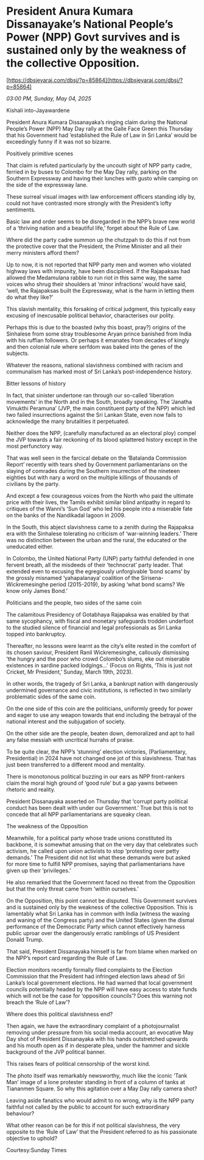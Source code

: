 # President Anura Kumara  Dissanayake’s  National People’s Power (NPP) Govt survives and is sustained only by the weakness of the collective Opposition.

[https://dbsjeyaraj.com/dbsj/?p=85864](https://dbsjeyaraj.com/dbsj/?p=85864)

*03:00 PM, Sunday, May 04, 2025*

Kishali into-Jayawardene

President Anura Kumara Dissanayaka’s ringing claim during the National People’s Power (NPP) May Day rally at the Galle Face Green this Thursday that his Government had ‘established the Rule of Law in Sri Lanka’ would be exceedingly funny if it was not so bizarre.

Positively primitive scenes

That claim is refuted particularly by the uncouth sight of NPP party cadre, ferried in by buses to Colombo for the May Day rally, parking on the Southern Expressway and having their lunches with gusto while camping on the side of the expressway lane.

These surreal visual images with law enforcement officers standing idly by, could not have contrasted more strongly with the President’s lofty sentiments.

Basic law and order seems to be disregarded in the NPP’s brave new world of a ‘thriving nation and a beautiful life,’ forget about the Rule of Law.

Where did the party cadre summon up the chutzpah to do this if not from the protective cover that the President, the Prime Minister and all their merry ministers afford them?

Up to now, it is not reported that NPP party men and women who violated highway laws with impunity, have been disciplined. If the Rajapaksas had allowed the Medamulana rabble to run riot in this same way, the same voices who shrug their shoulders at ‘minor infractions’ would have said, ‘well, the Rajapaksas built the Expressway, what is the harm in letting them do what they like?’

This slavish mentality, this forsaking of critical judgment, this typically easy excusing of inexcusable political behavior, characterises our polity.

Perhaps this is due to the boasted (why this boast, pray?) origins of the Sinhalese from some stray troublesome Aryan prince banished from India with his ruffian followers. Or perhaps it emanates from decades of kingly and then colonial rule where serfdom was baked into the genes of the subjects.

Whatever the reasons, national slavishness combined with racism and communalism has marked most of Sri Lanka’s post-independence history.

Bitter lessons of history

In fact, that sinister undertone ran through our so-called ‘liberation movements’ in the North and in the South, broadly speaking. The ‘Janatha Vimukthi Peramuna’ (JVP, the main constituent party of the NPP) which led two failed insurrections against the Sri Lankan State, even now fails to acknowledge the many brutalities it perpetuated.

Neither does the NPP, (carefully manufactured as an electoral ploy) compel the JVP towards a fair reckoning of its blood splattered history except in the most perfunctory way.

That was well seen in the farcical debate on the ‘Batalanda Commission Report’ recently with tears shed by Government parliamentarians on the slaying of comrades during the Southern insurrection of the nineteen eighties but with nary a word on the multiple killings of thousands of civilians by the party.

And except a few courageous voices from the North who paid the ultimate price with their lives, the Tamils exhibit similar blind antipathy in regard to critiques of the Wanni’s ‘Sun God’ who led his people into a miserable fate on the banks of the Nandikadal lagoon in 2009.

In the South, this abject slavishness came to a zenith during the Rajapaksa era with the Sinhalese tolerating no criticism of ‘war-winning leaders.’ There was no distinction between the urban and the rural, the educated or the uneducated either.

In Colombo, the United National Party (UNP) party faithful defended in one fervent breath, all the misdeeds of their ‘technocrat’ party leader. That extended even to excusing the egregiously unforgivable ‘bond scams’ by the grossly misnamed ‘yahapalanaya’ coalition of the Sirisena-Wickremesinghe period (2015-2019), by asking ‘what bond scams? We know only James Bond.’

Politicians and the people, two sides of the same coin

The calamitous Presidency of Gotabhaya Rajapaksa was enabled by that same sycophancy, with fiscal and monetary safeguards trodden underfoot to the studied silence of financial and legal professionals as Sri Lanka topped into bankruptcy.

Thereafter, no lessons were learnt as the city’s elite rested in the comfort of its chosen saviour, President Ranil Wickremesinghe, callously dismissing ‘the hungry and the poor who crowd Colombo’s slums, eke out miserable existences in sardine packed lodgings…’ (Focus on Rights, ‘This is just not Cricket, Mr President,’ Sunday, March 19th, 2023).

In other words, the tragedy of Sri Lanka, a bankrupt nation with dangerously undermined governance and civic institutions, is reflected in two similarly problematic sides of the same coin.

On the one side of this coin are the politicians, uniformly greedy for power and eager to use any weapon towards that end including the betrayal of the national interest and the subjugation of society.

On the other side are the people, beaten down, demoralized and apt to hail any false messiah with uncritical hurrahs of praise.

To be quite clear, the NPP’s ‘stunning’ election victories, (Parliamentary, Presidential) in 2024 have not changed one jot of this slavishness. That has just been transferred to a different mood and mentality.

There is monotonous political buzzing in our ears as NPP front-rankers claim the moral high ground of ‘good rule’ but a gap yawns between rhetoric and reality.

President Dissanayaka asserted on Thursday that ‘corrupt party political conduct has been dealt with under our Government.’ True but this is not to concede that all NPP parliamentarians are squeaky clean.

The weakness of the Opposition

Meanwhile, for a political party whose trade unions constituted its backbone, it is somewhat amusing that on the very day that celebrates such activism, he called upon union activists to stop ‘protesting over petty demands.’ The President did not list what these demands were but asked for more time to fulfill NPP promises, saying that parliamentarians have given up their ‘privileges.’

He also remarked that the Government faced no threat from the Opposition but that the only threat came from ‘within ourselves.’

On the Opposition, this point cannot be disputed. This Government survives and is sustained only by the weakness of the collective Opposition. This is lamentably what Sri Lanka has in common with India (witness the waxing and waning of the Congress party) and the United States (given the dismal performance of the Democratic Party which cannot effectively harness public uproar over the dangerously erratic ramblings of US President Donald Trump.

That said, President Dissanayaka himself is far from blame when marked on the NPP’s report card regarding the Rule of Law.

Election monitors recently formally filed complaints to the Election Commission that the President had infringed election laws ahead of Sri Lanka’s local government elections. He had warned that local government councils potentially headed by the NPP will have easy access to state funds which will not be the case for ‘opposition councils’?  Does this warning not breach the ‘Rule of Law’?

Where does this political slavishness end?

Then again, we have the extraordinary complaint of a photojournalist removing under pressure from his social media account, an evocative May Day shot of President Dissanayaka with his hands outstretched upwards and his mouth open as if in desperate plea, under the hammer and sickle background of the JVP political banner.

This raises fears of political censorship of the worst kind.

The photo itself was remarkably newsworthy, much like the iconic ‘Tank Man’ image of a lone protester standing in front of a column of tanks at Tiananmen Square. So why this agitation over a May Day rally camera shot?

Leaving aside fanatics who would admit to no wrong, why is the NPP party faithful not called by the public to account for such extraordinary behaviour?

What other reason can be for this if not political slavishness, the very opposite to the ‘Rule of Law’ that the President referred to as his passionate objective to uphold?

Courtesy:Sunday Times

